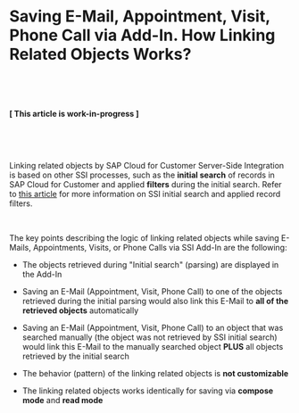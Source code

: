 # Saving E-Mail, Appointment, Visit, Phone Call via Add-In. How Linking Related Objects Works?

&nbsp;

&nbsp;

**[ This article is work-in-progress ]**

&nbsp;

&nbsp;

Linking related objects by SAP Cloud for Customer Server-Side Integration is based on other SSI processes, such as the **initial search** of records in SAP Cloud for Customer and applied **filters** during the initial search. Refer to [this article](../initial-search-and-applied-filters/) for more information on SSI initial search and applied record filters.

&nbsp;

The key points describing the logic of linking related objects while saving E-Mails, Appointments, Visits, or Phone Calls via SSI Add-In are the following:

* The objects retrieved during "Initial search" (parsing) are displayed in the Add-In

* Saving an E-Mail (Appointment, Visit, Phone Call) to one of the objects retrieved during the initial parsing would also link this E-Mail to **all of the retrieved objects** automatically

* Saving an E-Mail (Appointment, Visit, Phone Call) to an object that was searched manually (the object was not retrieved by SSI initial search) would link this E-Mail to the manually searched object **PLUS** all objects retrieved by the initial search

* The behavior (pattern) of the linking related objects is **not customizable**

* The linking related objects works identically for saving via **compose mode** and **read mode**

&nbsp;

&nbsp;